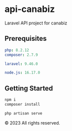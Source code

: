 # api-canabiz

Laravel API project for canabiz

## Prerequisites

```yaml
php: 8.2.12
composer: 2.7.9

laravel: 9.46.0

node.js: 16.17.0
```

## Getting Started

```bash
npm i
composer install

php artisan serve
```

&copy; 2023 All rights reserved.
